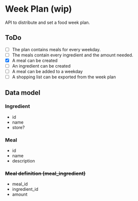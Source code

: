 # Week Plan (wip)
API to distribute and set a food week plan. 

## ToDo
- [ ] The plan contains meals for every weekday. 
- [ ] The meals contain every ingredient and the amount needed.
- [x] A meal can be created
- [ ] An ingredient can be created
- [ ] A meal can be added to a weekday
- [ ] A shopping list can be exported from the week plan

## Data model

### Ingredient 
- id
- name
- store?

### Meal
- id
- name
- description

### ~~Meal definition (meal_ingredient)~~
- meal_id
- ingredient_id
- amount